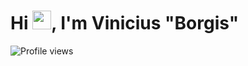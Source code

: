 <h1 align="left">Hi <img src="https://raw.githubusercontent.com/kaueMarques/kaueMarques/master/hi.gif" height="30px">, I'm Vinicius "Borgis"</h1>
<p align="left"> <img src="https://komarev.com/ghpvc/?username=devborgis&color=#FF6300" alt="Profile views" /> </p>
